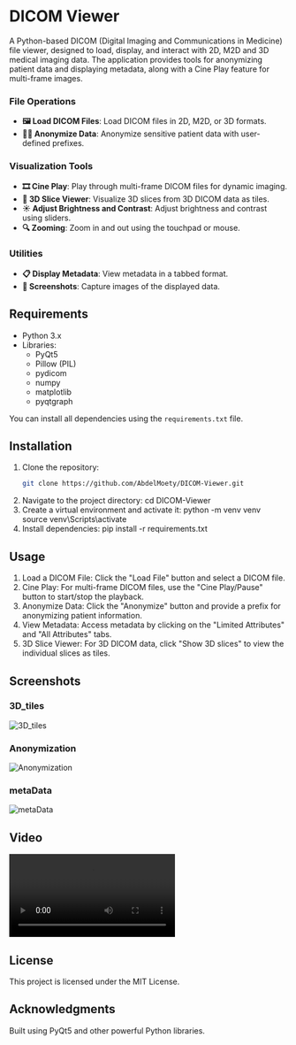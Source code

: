 # DICOM Viewer

A Python-based DICOM (Digital Imaging and Communications in Medicine) file viewer, designed to load, display, and interact with 2D, M2D and 3D medical imaging data. The application provides tools for anonymizing patient data and displaying metadata, along with a Cine Play feature for multi-frame images.

### File Operations
- **🖼️ Load DICOM Files**: Load DICOM files in 2D, M2D, or 3D formats.
- **🕵️‍♂️ Anonymize Data**: Anonymize sensitive patient data with user-defined prefixes.

### Visualization Tools
- **🎞️ Cine Play**: Play through multi-frame DICOM files for dynamic imaging.
- **📐 3D Slice Viewer**: Visualize 3D slices from 3D DICOM data as tiles.
- **☀️ Adjust Brightness and Contrast**: Adjust brightness and contrast using sliders.
- **🔍 Zooming**: Zoom in and out using the touchpad or mouse.

### Utilities
- **📋 Display Metadata**: View metadata in a tabbed format.
- **📸 Screenshots**: Capture images of the displayed data.
  
## Requirements

- Python 3.x
- Libraries:
  - PyQt5
  - Pillow (PIL)
  - pydicom
  - numpy
  - matplotlib
  - pyqtgraph

You can install all dependencies using the `requirements.txt` file.

## Installation

1. Clone the repository:
   ```bash
   git clone https://github.com/AbdelMoety/DICOM-Viewer.git
2. Navigate to the project directory:
   cd DICOM-Viewer
3. Create a virtual environment and activate it:
   python -m venv venv
   source venv\Scripts\activate
4. Install dependencies:
   pip install -r requirements.txt

## Usage

1. Load a DICOM File: Click the "Load File" button and select a DICOM file.
2. Cine Play: For multi-frame DICOM files, use the "Cine Play/Pause" button to start/stop the playback.
3. Anonymize Data: Click the "Anonymize" button and provide a prefix for anonymizing patient information.
4. View Metadata: Access metadata by clicking on the "Limited Attributes" and "All Attributes" tabs.
4. 3D Slice Viewer: For 3D DICOM data, click "Show 3D slices" to view the individual slices as tiles.

## **Screenshots**

### 3D_tiles
![3D_tiles](screenShots/3D_tiles.png)

### Anonymization
![Anonymization](screenShots/Anonymization.png)

### metaData
![metaData](screenShots/metaData.png)

## **Video**
![DCMViewer](video/DCMViewer.mp4)

## **License**

This project is licensed under the MIT License.

## **Acknowledgments**

Built using PyQt5 and other powerful Python libraries.